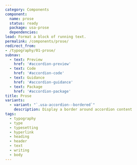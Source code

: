 ```yaml
---
category: Components
component:
  name: prose
  status: ready
  package: usa-prose
  dependencies:
lead: Format a block of running text.
permalink: /components/prose/
redirect_from:
- /typography/01-prose/
subnav:
  - text: Preview
    href: '#accordion-preview'
  - text: Code
    href: '#accordion-code'
  - text: Guidance
    href: '#accordion-guidance'
  - text: Package
    href: '#accordion-package'
title: Prose
variants:
  - variant: "`.usa-accordion--bordered`"
    description: Display a border around accordion content
tags:
  - typography
  - type
  - typesetting
  - hyperlink
  - heading
  - header
  - text
  - writing
  - body
---
```

